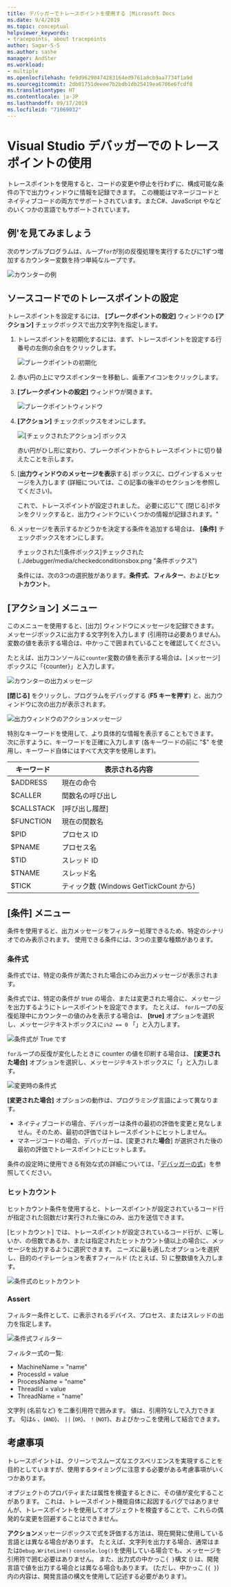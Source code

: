 ```yaml
---
title: デバッガーでトレースポイントを使用する |Microsoft Docs
ms.date: 9/4/2019
ms.topic: conceptual
helpviewer_keywords:
- tracepoints, about tracepoints
author: Sagar-S-S
ms.author: sashe
manager: AndSter
ms.workload:
- multiple
ms.openlocfilehash: fe9d96290474283164ed9761a0cb9aa7734f1a9d
ms.sourcegitcommit: 2db01751deeee7b2bdb1db25419ea6706e6fcdf8
ms.translationtype: HT
ms.contentlocale: ja-JP
ms.lasthandoff: 09/17/2019
ms.locfileid: "71069032"
---
```

# <a name="use-tracepoints-in-the-visual-studio-debugger"></a>Visual Studio デバッガーでのトレースポイントの使用

トレースポイントを使用すると、コードの変更や停止を行わずに、構成可能な条件の下で出力ウィンドウに情報を記録できます。 この機能はマネージコードとネイティブコードの両方でサポートされています。またC#、JavaScript やなどのいくつかの言語でもサポートされています。

## <a name="let39s-take-an-example"></a>例&#39;を見てみましょう

次のサンプルプログラムは、ループ`for`が別の反復処理を実行するたびに1ずつ増加するカウンター変数を持つ単純なループです。

![カウンターの例](../debugger/media/counterexample.png "カウンターの例")

## <a name="set-tracepoints-in-source-code"></a>ソースコードでのトレースポイントの設定

トレースポイントを設定するには、 **[ブレークポイントの設定]** ウィンドウの **[アクション]** チェックボックスで出力文字列を指定します。

1. トレースポイントを初期化するには、まず、トレースポイントを設定する行番号の左側の余白をクリックします。

   ![ブレークポイントの初期化](../debugger/media/breakpointinitialization.png "ブレークポイントの初期化")

2. 赤い円の上にマウスポインターを移動し、歯車アイコンをクリックします。
3. **[ブレークポイントの設定]** ウィンドウが開きます。

   ![ブレークポイントウィンドウ](../debugger/media/breakpointwindow.png "ブレークポイントウィンドウ")

4. **[アクション]** チェックボックスをオンにします。

   ![[チェックされたアクション] ボックス](../debugger/media/checkedactionsbox.png "[チェックされたアクション] ボックス")

   赤い円がひし形に変わり、ブレークポイントからトレースポイントに切り替えたことを示します。

5. [**出力ウィンドウのメッセージを表示**する] ボックスに、ログインするメッセージを入力します (詳細については、この記事の後半のセクションを参照してください)。

   これで、トレースポイントが設定されました。 必要に応じ&quot;て [閉じる]ボタンをクリックすると、出力ウィンドウにいくつかの情報が記録されます。&quot;

6. メッセージを表示するかどうかを決定する条件を追加する場合は、 **[条件]** チェックボックスをオンにします。

   チェックされた![条件ボックス]チェックされた(../debugger/media/checkedconditionsbox.png "条件ボックス")

   条件には、次の3つの選択肢があります。**条件式**、**フィルター**、および**ヒットカウント**。

## <a name="actions-menu"></a>[アクション] メニュー

このメニューを使用すると、[出力] ウィンドウにメッセージを記録できます。 メッセージボックスに出力する文字列を入力します (引用符は必要ありません)。 変数の値を表示する場合は、中かっこで囲まれていることを確認してください。

たとえば、出力コンソールに`counter`変数の値を表示する場合は、[メッセージ] ボックスに「{counter}」と入力します。

![カウンターの出力メッセージ](../debugger/media/counteroutputmessage.png "カウンターの出力メッセージ")

**[閉じる]** をクリックし、プログラムをデバッグする (**F5 キーを押す**) と、出力ウィンドウに次の出力が表示されます。

![出力ウィンドウのアクションメッセージ](../debugger/media/actionsmessageinoutputwindow.png "出力ウィンドウのアクションメッセージ")

特別なキーワードを使用して、より具体的な情報を表示することもできます。 次に示すように、キーワードを正確に入力します (各キーワードの前に "$" を使用し、キーワード自体にはすべて大文字を使用します)。

| キーワード | 表示される内容 |
| --- | --- |
| $ADDRESS | 現在の命令 |
| $CALLER | 関数名の呼び出し |
| $CALLSTACK | [呼び出し履歴] |
| $FUNCTION | 現在の関数名 |
| $PID | プロセス ID |
| $PNAME | プロセス名 |
| $TID | スレッド ID |
| $TNAME   | スレッド名 |
| $TICK | ティック数 (Windows GetTickCount から) |

## <a name="conditions-menu"></a>[条件] メニュー

条件を使用すると、出力メッセージをフィルター処理できるため、特定のシナリオでのみ表示されます。 使用できる条件には、3つの主要な種類があります。

### <a name="conditional-expression"></a>条件式
条件式では、特定の条件が満たされた場合にのみ出力メッセージが表示されます。

条件式では、特定の条件が true の場合、または変更された場合に、メッセージを出力するようにトレースポイントを設定できます。 たとえば、 `for`ループの反復処理中にカウンターの値のみを表示する場合は、 **[true]** オプションを選択し、メッセージテキストボックスに`i%2 == 0` 「」と入力します。

![条件式が True です](../debugger/media/conditionalexpressionistrue.png "条件式が True です")

`for`ループの反復が変化したときに counter の値を印刷する場合は、 **[変更された場合]** オプションを選択し、メッセージテキストボックスに「」と入力`i`します。

![変更時の条件式](../debugger/media/conditionalexpressionwhenchanged.png "変更時の条件式")


**[変更された場合]** オプションの動作は、プログラミング言語によって異なります。

- ネイティブコードの場合、デバッガーは条件の最初の評価を変更と見なしません。そのため、最初の評価ではトレースポイントにヒットしません。
- マネージコードの場合、デバッガーは、[変更された**場合**] が選択された後の最初の評価でトレースポイントにヒットします。

条件の設定時に使用できる有効な式の詳細については、「[デバッガーの式](expressions-in-the-debugger.md)」を参照してください。

### <a name="hit-count"></a>ヒットカウント
ヒットカウント条件を使用すると、トレースポイントが設定されているコード行が指定された回数だけ実行された後にのみ、出力を送信できます。

[ヒットカウント] では、トレースポイントが設定されているコード行が、に等しいか、の倍数であるか、または指定されたヒットカウント値以上の場合に、メッセージを出力するように選択できます。 ニーズに最も適したオプションを選択し、目的のイテレーションを表すフィールド (たとえば、5) に整数値を入力します。

![条件式のヒットカウント](../debugger/media/conditionalexpressionhitcount.png "条件式のヒットカウント")

### <a name="filter"></a>Assert
フィルター条件として、に表示されるデバイス、プロセス、またはスレッドの出力を指定します。

![条件式フィルター](../debugger/media/conditionalexpressionfilter.png "条件式フィルター")

フィルター式の一覧:

- MachineName = "name"
- ProcessId = value
- ProcessName = "name"
- ThreadId = value
- ThreadName = "name"

文字列 (名前など) を二重引用符で囲みます。 値は、引用符なしで入力できます。 句は`&` 、(`AND`)、 `||` (`OR`)、 `!` (`NOT`)、およびかっこを使用して結合できます。

## <a name="considerations"></a>考慮事項

トレースポイントは、クリーンでスムーズなエクスペリエンスを実現することを目的としていますが、使用するタイミングに注意する必要がある考慮事項がいくつかあります。

オブジェクトのプロパティまたは属性を検査するときに、その値が変化することがあります。 これは、トレースポイント機能自体に起因するバグではありませんが、トレースポイントを使用してオブジェクトを検査することで、これらの偶発的な変更を回避することはできません。

**アクション**メッセージボックスで式を評価する方法は、現在開発に使用している言語とは異なる場合があります。 たとえば、文字列を出力する場合、通常はまたは`Debug.WriteLine()` `console.log()`を使用している場合でも、メッセージを引用符で囲む必要はありません。 また、出力式の中かっこ`{ }`構文 () は、開発言語で値を出力する場合とは異なる場合もあります。 (ただし、中かっこ (`{ }`) 内の内容は、開発言語の構文を使用して記述する必要があります)。
